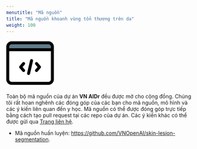 ```yaml
---
menutitle: "Mã nguồn"
title: "Mã nguồn khoanh vùng tổn thương trên da"
weight: 100
---
```


<img src="source.svg" style="width: 8rem;">

Toàn bộ mã nguồn của dự án **VN AIDr** đều được mở cho cộng đồng. Chúng tôi rất hoan nghênh các đóng góp của các bạn cho mã nguồn, mô hình và các ý kiến liên quan đến y học. Mã nguồn có thể được đóng góp trực tiếp bằng cách tạo pull request tại các repo của dự án. Các ý kiến khác có thể được gửi qua [Trang liên hệ](https://vnopenai.github.io/contact/).

- Mã nguồn huấn luyện: <https://github.com/VNOpenAI/skin-lesion-segmentation>.